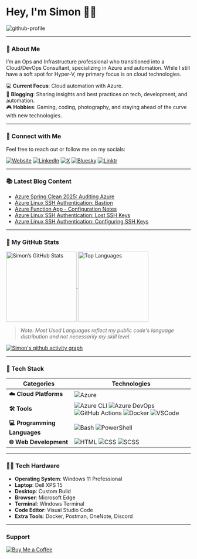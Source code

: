 # Hey, I'm Simon 🙋‍♂️  
![github-profile](https://github.com/user-attachments/assets/6ec2af58-9865-490b-b383-b4e3e3b5bf71)

---
### 👋 About Me  
I’m an Ops and Infrastructure professional who transitioned into a Cloud/DevOps Consultant, specializing in Azure and automation. While I still have a soft spot for Hyper-V, my primary focus is on cloud technologies.

💻 **Current Focus**: Cloud automation with Azure.  
🚀 **Blogging**: Sharing insights and best practices on tech, development, and automation.  
🎮 **Hobbies**: Gaming, coding, photography, and staying ahead of the curve with new technologies.

---
### 🎉 Connect with Me  
Feel free to reach out or follow me on my socials:

<p align="left">
  <a href="https://blog.builtwithcaffeine.cloud/"><img alt="Website" src="https://img.shields.io/badge/Blog-BuiltWithCaffeine-blue?style=for-the-badge"></a>
  <a href="https://www.linkedin.com/in/simon-john-lee/"><img alt="LinkedIn" src="https://img.shields.io/badge/LinkedIn-simon%20lee-blue?style=for-the-badge"></a>
  <a href="https://x.com/smoon_lee"><img alt="X" src="https://img.shields.io/badge/Twitter-smoonlee-blue?style=for-the-badge&&ogoColor=white"></a>
  <a href="https://bsky.app/profile/smoonlee.bsky.social"><img alt="Bluesky" src="https://img.shields.io/badge/Bluesky-smoonlee-blue?style=for-the-badge"></a>
  <a href="https://linktr.ee/smooney"><img alt="Linktr" src="https://img.shields.io/badge/linktr-smooney-blue?style=for-the-badge&logo=linktr"></a>
</p>

---
### 📚 Latest Blog Content
<!-- BLOG-POST-LIST:START -->
- [Azure Spring Clean 2025: Auditing Azure](https://blog.builtwithcaffeine.cloud/posts/azure-spring-clean-2025/)
- [Azure Linux SSH Authentication: Bastion](https://blog.builtwithcaffeine.cloud/posts/linux-azure-configure-bastion-keyvault/)
- [Azure Function App - Configuration Notes](https://blog.builtwithcaffeine.cloud/posts/azure-function-app-configuration-notes/)
- [Azure Linux SSH Authentication: Lost SSH Keys](https://blog.builtwithcaffeine.cloud/posts/linux-azure-troubleshooting-missing-sshkeys/)
- [Azure Linux SSH Authentication: Configuring SSH Keys](https://blog.builtwithcaffeine.cloud/posts/linux-azure-configure-ssh-keys/)
<!-- BLOG-POST-LIST:END -->


--- 
### 🧮 My GitHub Stats  
<a href="https://github.com/smoonlee">
  <img align="center" src="https://github-readme-stats.vercel.app/api?username=smoonlee&show_icons=true&line_height=27&count_private=true" alt="Simon’s GitHub Stats" height=192 />
</a>
<a href="https://github.com/smoonlee">
  <img align="center" src="https://github-readme-stats.vercel.app/api/top-langs/?username=smoonlee&layout=compact&langs_count=10" alt="Top Languages" height=192 />
</a>
<p></p>

> *Note: Most Used Languages reflect my public code's language distribution and not necessarily my skill level.*

[![Simon's github activity graph](https://github-readme-activity-graph.vercel.app/graph?username=smoonlee&theme=nord)](https://github.com/ashutosh00710/github-readme-activity-graph)

---
### 🧰 Tech Stack  

| **Categories**            | **Technologies**                                          |
|-------------------------|-----------------------------------------------------------|
| **☁️ Cloud Platforms**   | ![Azure](https://img.shields.io/badge/Azure-0078D4?style=flat-square) |
| **🛠️ Tools**             | ![Azure CLI](https://img.shields.io/badge/Azure%20CLI-0089D6?style=flat-square) ![Azure DevOps](https://img.shields.io/badge/Azure%20DevOps-0078D4?style=flat-square) ![GitHub Actions](https://img.shields.io/badge/GitHub%20Actions-2088FF?style=flat-square) ![Docker](https://img.shields.io/badge/Docker-2496ED?style=flat-square) ![VSCode](https://img.shields.io/badge/VSCode-007ACC?style=flat-square) |
| **💻 Programming Languages** | ![Bash](https://img.shields.io/badge/Bash-4EAA25?style=flat-square) ![PowerShell](https://img.shields.io/badge/PowerShell-5391FE?style=flat-square) |
| **🌐 Web Development**   | ![HTML](https://img.shields.io/badge/HTML-E34F26?style=flat-square) ![CSS](https://img.shields.io/badge/CSS-1572B6?style=flat-square) ![SCSS](https://img.shields.io/badge/SCSS-CC6699?style=flat-square) |

---
### 👨‍💻 Tech Hardware

- **Operating System**: Windows 11 Professional  
- **Laptop**: Dell XPS 15  
- **Desktop**: Custom Build  
- **Browser**: Microsoft Edge  
- **Terminal**: Windows Terminal  
- **Code Editor**: Visual Studio Code  
- **Extra Tools**: Docker, Postman, OneNote, Discord

---
### Support  
[![Buy Me a Coffee](https://img.buymeacoffee.com/button-api/?text=Buy%20Me%20A%20Coffee&emoji=&slug=smoon_lee&button_colour=FF813F&font_colour=ffffff&font_family=Cookie&outline_colour=ffffff&coffee_colour=ffffff)](https://www.buymeacoffee.com/smoon_lee)
